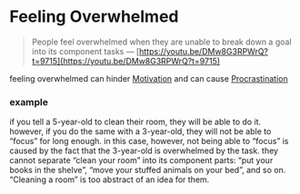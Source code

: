 # Feeling Overwhelmed

> People feel overwhelmed when they are unable to break down a goal into its component tasks — [https://youtu.be/DMw8G3RPWrQ?t=9715](https://youtu.be/DMw8G3RPWrQ?t=9715)
> 

feeling overwhelmed can hinder [Motivation](Motivation%208cf894c89dc4401e9a31025d85af5a8d.md) and can cause [Procrastination](Procrastination%2092930901db2e4ab7974412ec59c76ca2.md)

### example

if you tell a 5-year-old to clean their room, they will be able to do it. however, if you do the same with a 3-year-old, they will not be able to “focus” for long enough. in this case, however, not being able to “focus” is caused by the fact that the 3-year-old is overwhelmed by the task. they cannot separate “clean your room” into its component parts: “put your books in the shelve”, “move your stuffed animals on your bed”, and so on. “Cleaning a room” is too abstract of an idea for them.